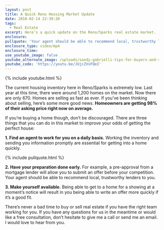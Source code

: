 ```yaml
---
layout: post
title: A Quick Reno Housing Market Update
date: 2018-02-14 22:39:20
tags:
  - Real Estate
excerpt: Here’s a quick update on the Reno/Sparks real estate market.
enclosure:
pullquote: 'Your agent should be able to recommend local, trustworthy lenders.'
enclosure_type: video/mp4
enclosure_time:
use_youtube_image: false
youtube_alternate_image: /uploads/sandy-gabrielli-tips-for-buyers-and-sellers-youtube.jpg
youtube_code: 'https://youtu.be/JUjcZVxFQeI'
---
```


{% include youtube.html %}

The current housing inventory here in Reno/Sparks is extremely low. Last year at this time, there were around 1,200 homes on the market. Now there are only 670. Homes are selling as fast as ever. If you’ve been thinking about selling, here’s some more good news. **Homeowners are getting 98% of their asking price right now on average.**&nbsp;

If you’re buying a home though, don’t be discouraged. There are three things that you can do in this market to improve your odds of getting the perfect house:

**1. Find an agent to work for you on a daily basis.** Working the inventory and sending you information promptly are essential for getting into a home quickly.

{% include pullquote.html %}

**2. Have your preparation done early.** For example, a pre-approval from a mortgage lender will allow you to submit an offer before your competition. Your agent should be able to recommend local, trustworthy lenders to you.

**3. Make yourself available.** Being able to get to a home for a showing at a moment’s notice will result in you being able to write an offer more quickly if it’s a good fit.

There’s never a bad time to buy or sell real estate if you have the right team working for you. If you have any questions for us in the meantime or would like a free consultation, don’t hesitate to give me a call or send me an email. I would love to hear from you.<br>&nbsp;